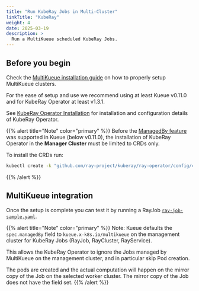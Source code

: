 ```yaml
---
title: "Run KubeRay Jobs in Multi-Cluster"
linkTitle: "KubeRay"
weight: 4
date: 2025-03-19
description: >
  Run a MultiKueue scheduled KubeRay Jobs.
---
```


## Before you begin

Check the [MultiKueue installation guide](/docs/tasks/manage/setup_multikueue) on how to properly setup MultiKueue clusters.

For the ease of setup and use we recommend using at least Kueue v0.11.0 and for KubeRay Operator at least v1.3.1.

See [KubeRay Operator Installation](https://docs.ray.io/en/latest/cluster/kubernetes/getting-started/raycluster-quick-start.html#step-2-deploy-a-kuberay-operator) for installation and configuration details of KubeRay Operator.

{{% alert title="Note" color="primary" %}}
Before the [ManagedBy feature](https://github.com/ray-project/kuberay/issues/2544) was supported in Kueue (below v0.11.0), the installation of KubeRay Operator in the <b>Manager Cluster</b> must be limited to CRDs only.

To install the CRDs run:
```bash
kubectl create -k "github.com/ray-project/kuberay/ray-operator/config/crd?ref=v1.3.0"
```
{{% /alert %}}

## MultiKueue integration

Once the setup is complete you can test it by running a RayJob [`ray-job-sample.yaml`](/docs/tasks/run/rayjobs/#example-rayjob).

{{% alert title="Note" color="primary" %}}
Note: Kueue defaults the `spec.managedBy` field to `kueue.x-k8s.io/multikueue` on the management cluster for KubeRay Jobs (RayJob, RayCluster, RayService). 

This allows the KubeRay Operator to ignore the Jobs managed by MultiKueue on the management cluster, and in particular skip Pod creation. 

The pods are created and the actual computation will happen on the mirror copy of the Job on the selected worker cluster. 
The mirror copy of the Job does not have the field set.
{{% /alert %}}
